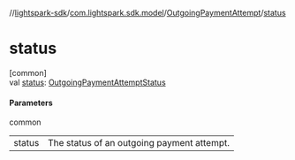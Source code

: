 //[lightspark-sdk](../../../index.md)/[com.lightspark.sdk.model](../index.md)/[OutgoingPaymentAttempt](index.md)/[status](status.md)

# status

[common]\
val [status](status.md): [OutgoingPaymentAttemptStatus](../-outgoing-payment-attempt-status/index.md)

#### Parameters

common

| | |
|---|---|
| status | The status of an outgoing payment attempt. |
